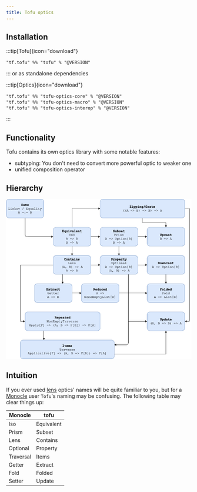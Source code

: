 ```yaml
---
title: Tofu optics
---
```


## Installation
:::tip[Tofu]{icon="download"}
```
"tf.tofu" %% "tofu" % "@VERSION"
```  
:::
or as standalone dependencies

:::tip[Optics]{icon="download"}
```
"tf.tofu" %% "tofu-optics-core" % "@VERSION" 
"tf.tofu" %% "tofu-optics-macro" % "@VERSION"
"tf.tofu" %% "tofu-optics-interop" % "@VERSION"
```  
:::
 
## Functionality
Tofu contains its own optics library with some notable features:
- subtyping: You don't need to convert more powerful optic to weaker one
- unified composition operator

Hierarchy
---------

![Optics hierarchy](../../../../assets/docs_img/optics/optics-hierarchy.png)

Intuition
---------

If you ever used [lens](https://github.com/ekmett/lens) optics' names will be quite familiar to you,
but for a [Monocle](https://github.com/julien-truffaut/Monocle) user `Tofu`'s naming may be confusing. The following table may clear things up:

| Monocle | tofu |
|---------|------|
| Iso | Equivalent |
| Prism | Subset |
| Lens | Contains |
| Optional | Property |
| Traversal | Items |
| Getter | Extract |
| Fold | Folded |
| Setter | Update |
